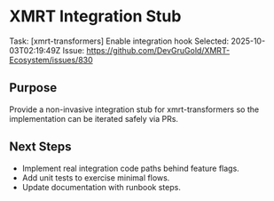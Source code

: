 # XMRT Integration Stub
Task: [xmrt-transformers] Enable integration hook
Selected: 2025-10-03T02:19:49Z
Issue: https://github.com/DevGruGold/XMRT-Ecosystem/issues/830

## Purpose
Provide a non-invasive integration stub for xmrt-transformers so the implementation can
be iterated safely via PRs.

## Next Steps
- Implement real integration code paths behind feature flags.
- Add unit tests to exercise minimal flows.
- Update documentation with runbook steps.

